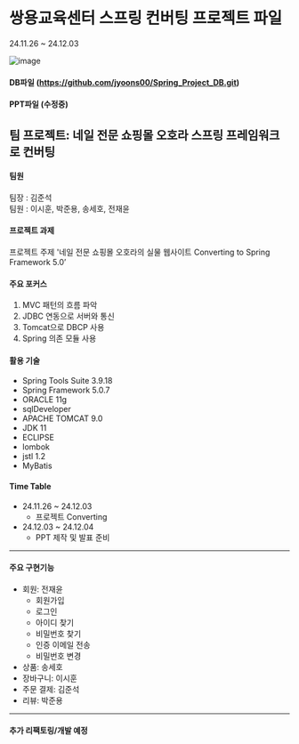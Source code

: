# 쌍용교육센터 스프링 컨버팅 프로젝트 파일<br>
24.11.26 ~ 24.12.03

![image](https://github.com/user-attachments/assets/b690438a-275d-4158-ace0-01c0255702bf)
#### DB파일 (https://github.com/jyoons00/Spring_Project_DB.git)<br>
#### PPT파일 (수정중)<br>

## 팀 프로젝트: 네일 전문 쇼핑몰 오호라 스프링 프레임워크로 컨버팅

#### 팀원
팀장 : 김준석<br>
팀원 : 이시훈, 박준용, 송세호, 전재윤<br>

#### 프로젝트 과제
프로젝트 주제 '네일 전문 쇼핑몰 오호라의 실물 웹사이트 Converting to Spring Framework 5.0’<br>

#### 주요 포커스
1. MVC 패턴의 흐름 파악
2. JDBC 연동으로 서버와 통신
3. Tomcat으로 DBCP 사용
4. Spring 의존 모듈 사용

#### 활용 기술
- Spring Tools Suite 3.9.18
- Spring Framework 5.0.7
- ORACLE 11g
- sqlDeveloper
- APACHE TOMCAT 9.0
- JDK 11
- ECLIPSE
- lombok
- jstl 1.2
- MyBatis

#### Time Table
  - 24.11.26 ~ 24.12.03
    - 프로젝트 Converting
  - 24.12.03 ~ 24.12.04
    - PPT 제작 및 발표 준비
---
#### 주요 구현기능
- 회원: 전재윤
    - 회원가입
    - 로그인
    - 아이디 찾기
    - 비밀번호 찾기
    - 인증 이메일 전송
    - 비밀번호 변경
- 상품: 송세호
- 장바구니: 이시훈
- 주문 결제: 김준석
- 리뷰: 박준용
  
---
#### 추가 리팩토링/개발 예정

